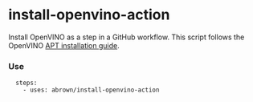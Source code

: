 install-openvino-action
=======================

Install OpenVINO as a step in a GitHub workflow. This script follows the OpenVINO [APT installation
guide](https://docs.openvino.ai/latest/openvino_docs_install_guides_installing_openvino_apt.html).

### Use

```
  steps:
    - uses: abrown/install-openvino-action
```
